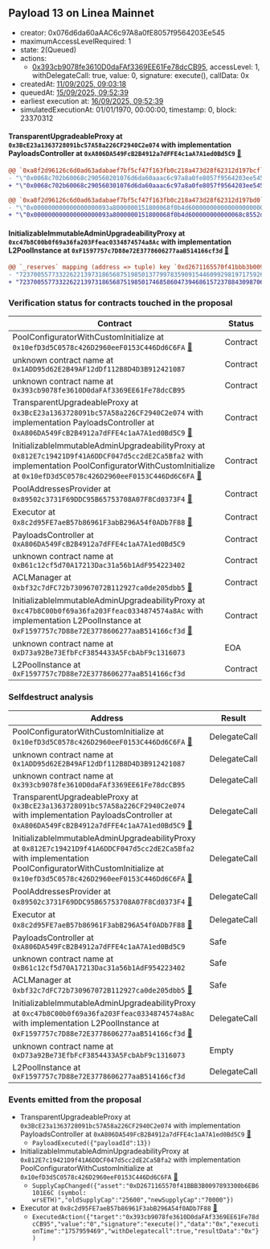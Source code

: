 ## Payload 13 on Linea Mainnet

- creator: 0x076d6da60aAAC6c97A8a0fE8057f9564203Ee545
- maximumAccessLevelRequired: 1
- state: 2(Queued)
- actions:
  - [0x393cb9078fe3610D0daFAf3369EE61Fe78dcCB95](https://lineascan.build/tx/0x393cb9078fe3610D0daFAf3369EE61Fe78dcCB95), accessLevel: 1, withDelegateCall: true, value: 0, signature: execute(), callData: 0x
- createdAt: [11/09/2025, 09:03:18](https://lineascan.build/tx/0xc2940e4198d15ec471e793ab5989d6ff20da465f0c828a43a57cf2a3927432e3)
- queuedAt: [15/09/2025, 09:52:39](https://lineascan.build/tx/0x0d37d40d9a300891317ae8fca0ecea3264ccd11ba3bd9d77d2b2b04dc72cfe35)
- earliest execution at: [16/09/2025, 09:52:39](https://www.epochconverter.com/countdown?q=1758016359)
- simulatedExecutionAt: 01/01/1970, 00:00:00, timestamp: 0, block: 23370312
#### TransparentUpgradeableProxy at `0x3BcE23a1363728091bc57A58a226CF2940C2e074` with implementation PayloadsController at `0xA806DA549FcB2B4912a7dFFE4c1aA7A1ed0Bd5C9` [:ghost:](https://github.com/bgd-labs/aave-address-book  "GovernanceV3Linea.PAYLOADS_CONTROLLER")

```diff
@@ `0xa8f2d96126c6d0ad63adabaef7bf5cf47f163fb0c218a473d28f62312d197bcf` raw  @@
- "\"0x0068c702b60068c290560201076d6da60aaac6c97a8a0fe8057f9564203ee545\""
+ "\"0x0068c702b60068c290560301076d6da60aaac6c97a8a0fe8057f9564203ee545\""

@@ `0xa8f2d96126c6d0ad63adabaef7bf5cf47f163fb0c218a473d28f62312d197bd0` raw  @@
- "\"0x000000000000000000093a8000000151800068f0b4d600000000000000000000\""
+ "\"0x000000000000000000093a8000000151800068f0b4d600000000000068c8552d\""

```
#### InitializableImmutableAdminUpgradeabilityProxy at `0xc47b8C00b0f69a36fa203Ffeac0334874574a8Ac` with implementation L2PoolInstance at `0xF1597757c7D88e72E3778606277aaB514166cf3d` [:ghost:](https://github.com/bgd-labs/aave-address-book  "AaveV3Linea.POOL")

```diff
@@ `_reserves` mapping (address => tuple) key `0xd2671165570f41bbb3b0097893300b6eb6101e6c`.configuration.data @@
- "7237005577332262213973186568751985013779978359091544609929819717592682863448"
+ "7237005577332262213973186568751985017468586047394686157237884309870639061848"

```
### Verification status for contracts touched in the proposal

| Contract | Status |
|---------|------------|
| PoolConfiguratorWithCustomInitialize at `0x10efD3d5C0578c426D2960eeF0153C446Dd6C6FA` [:ghost:](https://github.com/bgd-labs/aave-address-book  "AaveV3Linea.POOL_CONFIGURATOR_IMPL") | Contract |
| unknown contract name at `0x1ADD95d62E2B49AF12dDf112B8D4D3B912421087` | Contract |
| unknown contract name at `0x393cb9078fe3610D0daFAf3369EE61Fe78dcCB95` | Contract |
| TransparentUpgradeableProxy at `0x3BcE23a1363728091bc57A58a226CF2940C2e074` with implementation PayloadsController at `0xA806DA549FcB2B4912a7dFFE4c1aA7A1ed0Bd5C9` [:ghost:](https://github.com/bgd-labs/aave-address-book  "GovernanceV3Linea.PAYLOADS_CONTROLLER") | Contract |
| InitializableImmutableAdminUpgradeabilityProxy at `0x812E7c19421D9f41A6DDCF047d5cc2dE2Ca5Bfa2` with implementation PoolConfiguratorWithCustomInitialize at `0x10efD3d5C0578c426D2960eeF0153C446Dd6C6FA` [:ghost:](https://github.com/bgd-labs/aave-address-book  "AaveV3Linea.POOL_CONFIGURATOR") | Contract |
| PoolAddressesProvider at `0x89502c3731F69DDC95B65753708A07F8Cd0373F4` [:ghost:](https://github.com/bgd-labs/aave-address-book  "AaveV3Linea.POOL_ADDRESSES_PROVIDER") | Contract |
| Executor at `0x8c2d95FE7aeB57b86961F3abB296A54f0ADb7F88` [:ghost:](https://github.com/bgd-labs/aave-address-book  "AaveV3Linea.ACL_ADMIN") | Contract |
| PayloadsController at `0xA806DA549FcB2B4912a7dFFE4c1aA7A1ed0Bd5C9` | Contract |
| unknown contract name at `0xB61c12cf5d70A17213Dac31a56b1AdF954223402` | Contract |
| ACLManager at `0xbf32c7dFC72b730967072B112927ca0de205dbb5` [:ghost:](https://github.com/bgd-labs/aave-address-book  "AaveV3Linea.ACL_MANAGER") | Contract |
| InitializableImmutableAdminUpgradeabilityProxy at `0xc47b8C00b0f69a36fa203Ffeac0334874574a8Ac` with implementation L2PoolInstance at `0xF1597757c7D88e72E3778606277aaB514166cf3d` [:ghost:](https://github.com/bgd-labs/aave-address-book  "AaveV3Linea.POOL") | Contract |
| unknown contract name at `0xD73a92Be73EfbFcF3854433A5FcbAbF9c1316073` | EOA |
| L2PoolInstance at `0xF1597757c7D88e72E3778606277aaB514166cf3d` | Contract |

### Selfdestruct analysis

| Address | Result |
|---------|------------|
| PoolConfiguratorWithCustomInitialize at `0x10efD3d5C0578c426D2960eeF0153C446Dd6C6FA` [:ghost:](https://github.com/bgd-labs/aave-address-book  "AaveV3Linea.POOL_CONFIGURATOR_IMPL") | DelegateCall |
| unknown contract name at `0x1ADD95d62E2B49AF12dDf112B8D4D3B912421087` | DelegateCall |
| unknown contract name at `0x393cb9078fe3610D0daFAf3369EE61Fe78dcCB95` | DelegateCall |
| TransparentUpgradeableProxy at `0x3BcE23a1363728091bc57A58a226CF2940C2e074` with implementation PayloadsController at `0xA806DA549FcB2B4912a7dFFE4c1aA7A1ed0Bd5C9` [:ghost:](https://github.com/bgd-labs/aave-address-book  "GovernanceV3Linea.PAYLOADS_CONTROLLER") | DelegateCall |
| InitializableImmutableAdminUpgradeabilityProxy at `0x812E7c19421D9f41A6DDCF047d5cc2dE2Ca5Bfa2` with implementation PoolConfiguratorWithCustomInitialize at `0x10efD3d5C0578c426D2960eeF0153C446Dd6C6FA` [:ghost:](https://github.com/bgd-labs/aave-address-book  "AaveV3Linea.POOL_CONFIGURATOR") | DelegateCall |
| PoolAddressesProvider at `0x89502c3731F69DDC95B65753708A07F8Cd0373F4` [:ghost:](https://github.com/bgd-labs/aave-address-book  "AaveV3Linea.POOL_ADDRESSES_PROVIDER") | DelegateCall |
| Executor at `0x8c2d95FE7aeB57b86961F3abB296A54f0ADb7F88` [:ghost:](https://github.com/bgd-labs/aave-address-book  "AaveV3Linea.ACL_ADMIN") | DelegateCall |
| PayloadsController at `0xA806DA549FcB2B4912a7dFFE4c1aA7A1ed0Bd5C9` | Safe |
| unknown contract name at `0xB61c12cf5d70A17213Dac31a56b1AdF954223402` | Safe |
| ACLManager at `0xbf32c7dFC72b730967072B112927ca0de205dbb5` [:ghost:](https://github.com/bgd-labs/aave-address-book  "AaveV3Linea.ACL_MANAGER") | Safe |
| InitializableImmutableAdminUpgradeabilityProxy at `0xc47b8C00b0f69a36fa203Ffeac0334874574a8Ac` with implementation L2PoolInstance at `0xF1597757c7D88e72E3778606277aaB514166cf3d` [:ghost:](https://github.com/bgd-labs/aave-address-book  "AaveV3Linea.POOL") | DelegateCall |
| unknown contract name at `0xD73a92Be73EfbFcF3854433A5FcbAbF9c1316073` | Empty |
| L2PoolInstance at `0xF1597757c7D88e72E3778606277aaB514166cf3d` | DelegateCall |

### Events emitted from the proposal

- TransparentUpgradeableProxy at `0x3BcE23a1363728091bc57A58a226CF2940C2e074` with implementation PayloadsController at `0xA806DA549FcB2B4912a7dFFE4c1aA7A1ed0Bd5C9` [:ghost:](https://github.com/bgd-labs/aave-address-book  "GovernanceV3Linea.PAYLOADS_CONTROLLER")
  - `PayloadExecuted({"payloadId":13})`
- InitializableImmutableAdminUpgradeabilityProxy at `0x812E7c19421D9f41A6DDCF047d5cc2dE2Ca5Bfa2` with implementation PoolConfiguratorWithCustomInitialize at `0x10efD3d5C0578c426D2960eeF0153C446Dd6C6FA` [:ghost:](https://github.com/bgd-labs/aave-address-book  "AaveV3Linea.POOL_CONFIGURATOR")
  - `SupplyCapChanged({"asset":"0xD2671165570f41BBB3B0097893300b6EB6101E6C (symbol: wrsETH)","oldSupplyCap":"25600","newSupplyCap":"70000"})`
- Executor at `0x8c2d95FE7aeB57b86961F3abB296A54f0ADb7F88` [:ghost:](https://github.com/bgd-labs/aave-address-book  "AaveV3Linea.ACL_ADMIN")
  - `ExecutedAction({"target":"0x393cb9078fe3610D0daFAf3369EE61Fe78dcCB95","value":"0","signature":"execute()","data":"0x","executionTime":"1757959469","withDelegatecall":true,"resultData":"0x"})`
